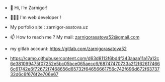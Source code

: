 - 👋 Hi, I’m Zarnigor!
- 👩🏻‍💻 I'm web developer !
- My porfolio site : zarnigor-asatova.uz
- 📫 How to reach me ? My mail: zarnigorasatova52@gmail.com
- my gitlab account: https://gitlab.com/zarnigorasatova52

- https://camo.githubusercontent.com/d63d8113f6bd4f343aaaa11a17a12c6e381099475f07252e5bc05bce065aecc6/68747470733a2f2f626174666c61742e6f72672f7468656d65732f64656661756c742f696d672f6373732d6c6f676f2e706e67

<!---
asatova/asatova is a ✨ special ✨ repository because its `README.md` (this file) appears on your GitHub profile.
You can click the Preview link to take a look at your changes.
--->
